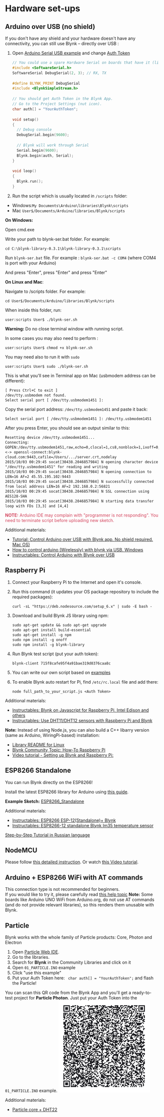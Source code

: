 # Hardware set-ups
## Arduino over USB (no shield)
If you don't have any shield and your hardware doesn't have any connectivity, you can still use Blynk – directly over USB :

1. Open [Arduino Serial USB example](https://github.com/blynkkk/blynk-library/blob/master/examples/Boards_USB_Serial/Arduino_Serial_USB/Arduino_Serial_USB.ino) 
and change [Auth Token](/#getting-started-getting-started-with-application-4-auth-token)

	```cpp
	// You could use a spare Hardware Serial on boards that have it (like Mega)
	#include <SoftwareSerial.h>
	SoftwareSerial DebugSerial(2, 3); // RX, TX
	
	#define BLYNK_PRINT DebugSerial
	#include <BlynkSimpleStream.h>
	
	// You should get Auth Token in the Blynk App.
	// Go to the Project Settings (nut icon).
	char auth[] = "YourAuthToken";
	
	void setup()
	{
	  // Debug console
	  DebugSerial.begin(9600);
	
	  // Blynk will work through Serial
	  Serial.begin(9600);
	  Blynk.begin(auth, Serial);
	}
	
	void loop()
	{
	  Blynk.run();
	}
	```
2. Run the script which is usually located in ```/scripts``` folder:

 - Windows:```My Documents\Arduino\libraries\Blynk\scripts```
 - Mac	```User$/Documents/Arduino/libraries/Blynk/scripts```

  
  **On Windows:**
  
  Open cmd.exe
  
  Write your path to blynk-ser.bat folder. For example:
   
```
cd C:\blynk-library-0.3.1\blynk-library-0.3.1\scripts
```
  
  Run ```blynk-ser.bat``` file. For example : ```blynk-ser.bat -c COM4``` (where COM4 is port with your Arduino)
  
  And press "Enter", press "Enter" and press "Enter"
  
  **On Linux and Mac**:
  
  Navigate to /scripts folder. For example:
  
```
cd User$/Documents/Arduino/libraries/Blynk/scripts
``` 

  When inside this folder, run:
  
```
user:scripts User$ ./blynk-ser.sh
```

  **Warning:** Do no close terminal window with running script.
  
  In some cases you may also need to perform : 

```
user:scripts User$ chmod +x blynk-ser.sh
```
  
  You may need also to run it with ```sudo```
  
```
user:scripts User$ sudo ./blynk-ser.sh
``` 

  This is what you'll see in Terminal app on Mac (usbmodem address can be different):
  
```
[ Press Ctrl+C to exit ]
/dev/tty.usbmodem not found.
Select serial port [ /dev/tty.usbmodem1451 ]: 
```
	
  Copy the serial port address: ```/dev/tty.usbmodem1451``` and paste it back:

```
Select serial port [ /dev/tty.usbmodem1451 ]: /dev/tty.usbmodem1451
```
	
  After you press Enter, you should see an output similar to this:

```
Resetting device /dev/tty.usbmodem1451...
Connecting: GOPEN:/dev/tty.usbmodem1451,raw,echo=0,clocal=1,cs8,nonblock=1,ixoff=0,ixon=0,ispeed=9600,ospeed=9600,crtscts=0 <-> openssl-connect:blynk-cloud.com:9443,cafile=/Users/.../server.crt,nodelay
2015/10/03 00:29:45 socat[30438.2046857984] N opening character device "/dev/tty.usbmodem1451" for reading and writing
2015/10/03 00:29:45 socat[30438.2046857984] N opening connection to LEN=16 AF=2 45.55.195.102:9443
2015/10/03 00:29:45 socat[30438.2046857984] N successfully connected from local address LEN=16 AF=2 192.168.0.2:56821
2015/10/03 00:29:45 socat[30438.2046857984] N SSL connection using AES128-SHA
2015/10/03 00:29:45 socat[30438.2046857984] N starting data transfer loop with FDs [3,3] and [4,4]
```

<span style="color:#D3435C;">**NOTE:** Arduino IDE may complain with "programmer is not responding". You need to terminate script before uploading new sketch. </span>

Additional materials:

- [Tutorial: Control Arduino over USB with Blynk app. No shield required. Mac OS)](https://www.youtube.com/watch?v=fgzvoan_3_w)
- [How to control arduino (Wirelessly) with blynk via USB. Windows](https://www.youtube.com/watch?v=I_hgIj2FdPI)
- [Instructables: Control Arduino with Blynk over USB](http://www.instructables.com/id/Control-arduino-using-Blynk-over-usb/)


## Raspberry Pi
1. Connect your Raspberry Pi to the Internet and open it's console.
2. Run this command (it updates your OS package repository to include the required packages):

	```
	curl -sL "https://deb.nodesource.com/setup_6.x" | sudo -E bash -
	```

3. Download and build Blynk JS library using npm:

	```
	sudo apt-get update && sudo apt-get upgrade
	sudo apt-get install build-essential
	sudo apt-get install -g npm 
	sudo npm install -g onoff
	sudo npm install -g blynk-library
	```

4. Run Blynk test script (put your auth token):

	```
	blynk-client 715f8cafe95f4a91bae319d0376caa8c
	```

5. You can write our own script based on [examples](https://github.com/vshymanskyy/blynk-library-js/tree/master/examples)

6. To enable Blynk auto restart for Pi, find ```/etc/rc.local``` file and add there:

	```
	node full_path_to_your_script.js <Auth Token> 
	```

Additional materials:

- [Instructables: Blynk on Javascript for Raspberry Pi, Intel Edison and others](http://www.instructables.com/id/Blynk-JavaScript-in-20-minutes-Raspberry-Pi-Edison)
- [Instructables: Use DHT11/DHT12 sensors with Raspberry Pi and Blynk](http://www.instructables.com/id/Raspberry-Pi-Nodejs-Blynk-App-DHT11DHT22AM2302/?ALLSTEPS)

**Note:** Instead of using Node.js, you can also build a C++ libarry version (same as Arduino, WiringPi-based) installation:
- [Library README for Linux](https://github.com/blynkkk/blynk-library/blob/master/linux/README.md)
- [Blynk Community Topic: How-To Raspberry Pi](https://community.blynk.cc/t/howto-for-raspberry-pi/332)
- [Video tutorial - Setting up Blynk and Raspberry Pi:](https://www.youtube.com/watch?v=iSG_8g6KyGE)

## ESP8266 Standalone

You can run Blynk directly on the ESP8266!

Install the latest ESP8266 library for Arduino using [this guide](https://github.com/esp8266/Arduino#installing-with-boards-manager). 

**Example Sketch:** [ESP8266_Standalone](https://github.com/blynkkk/blynk-library/blob/master/examples/Boards_WiFi/ESP8266_Standalone/ESP8266_Standalone.ino)

Additional materials:

- [Instructables: ESP8266 ESP-12(Standalone)+ Blynk](http://www.instructables.com/id/ESP8266-ESP-12Standalone-Blynk-101)
- [Instructables: ESP8266-12 standalone Blynk lm35 temperature sensor](http://www.instructables.com/id/ESP8266-12-blynk-wireless-temperature-LM35-sensor/?ALLSTEPS)
 
[Step-by-Step Tutorial in Russian language](http://esp8266.ru/esp8266-blynk)

## NodeMCU

Please follow [this detailed instruction](https://github.com/blynkkk/blynk-library/tree/master/examples/Boards_WiFi/NodeMCU#instruction-for-nodemcu-setup).
Or watch [this Video tutorial](https://www.youtube.com/watch?v=FhS44hGk1Lc).

## Arduino + ESP8266 WiFi with AT commands

This connection type is not recommended for beginners.  
If you would like to try it, please carefully read [this help topic](http://help.blynk.cc/hardware-and-libraries/arduino/esp8266-with-at-firmware)
**Note:** Some boards like Arduino UNO WiFi from Arduino.org, do not use AT commands (and do not provide relevant libraries), so this renders them unusable with Blynk.

## Particle
Blynk works with the whole family of Particle products: Core, Photon and Electron

1. Open [Particle Web IDE](https://build.particle.io/build).
2. Go to the libraries.
3. Search for **Blynk** in the Community Libraries and click on it
4. Open ```01_PARTICLE.INO``` example
5. Click "use this example"
6. Put your Auth Token here: ``` char auth[] = "YourAuthToken";``` and flash the Particle!

You can scan this QR code from the Blynk App and you'll get a ready-to-test project for **Particle Photon**. Just put your Auth Token into the ```01_PARTICLE.INO``` example.
<img src="images/Particle Demo1530733075.png" style="width: 300px; height:300px"/>

Additional materials:

- [Particle core + DHT22](https://www.hackster.io/gusgonnet/temperature-humidity-monitor-with-blynk-7faa51)
